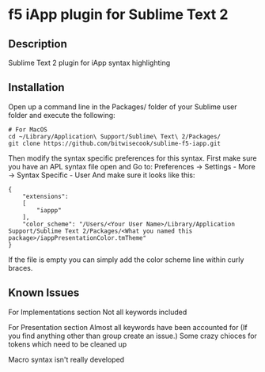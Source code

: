 f5 iApp plugin for Sublime Text 2
================

## Description

Sublime Text 2 plugin for iApp syntax highlighting

## Installation

Open up a command line in the Packages/ folder of your Sublime user folder and execute the following:

```
# For MacOS
cd ~/Library/Application\ Support/Sublime\ Text\ 2/Packages/
git clone https://github.com/bitwisecook/sublime-f5-iapp.git
```

Then modify the syntax specific preferences for this syntax.
First make sure you have an APL syntax file open and Go to:
Preferences -> Settings - More -> Syntax Specific - User
And make sure it looks like this:

```
{
	"extensions":
	[
		"iappp"
	],
	"color_scheme": "/Users/<Your User Name>/Library/Application Support/Sublime Text 2/Packages/<What you named this package>/iappPresentationColor.tmTheme"
}
```

If the file is empty you can simply add the color scheme line within curly braces.


## Known Issues
For Implementations section
Not all keywords included

For Presentation section
Almost all keywords have been accounted for (If you find anything other than group create an issue.)
Some crazy chioces for tokens which need to be cleaned up

Macro syntax isn't really developed
